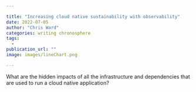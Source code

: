```yaml
---

title: "Increasing cloud native sustainability with observability"
date: 2022-07-05
author: "Chris Ward"
categories: writing chronosphere
tags: 
  - 
publication_url: ""
image: images/lineChart.png

---
```

What are the hidden impacts of all the infrastructure and dependencies that are used to run a cloud native application?